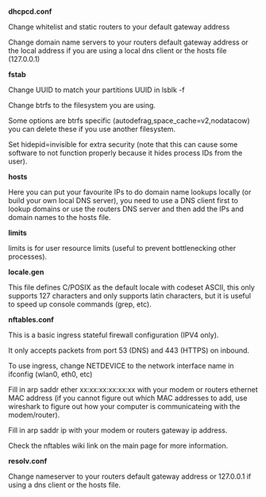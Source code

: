 **dhcpcd.conf**

Change whitelist and static routers to your default gateway address

Change domain name servers to your routers default gateway address or the local address if you are using a local dns client or the hosts file (127.0.0.1)

**fstab**

Change UUID to match your partitions UUID in lsblk -f

Change btrfs to the filesystem you are using.

Some options are btrfs specific (autodefrag,space_cache=v2,nodatacow) you can delete these if you use another filesystem.

Set hidepid=invisible for extra security (note that this can cause some software to not function properly because it hides process IDs from the user).

**hosts**

Here you can put your favourite IPs to do domain name lookups locally (or build your own local DNS server), you need to use a DNS client first to lookup domains or use the routers DNS server and then add the IPs and domain names to the hosts file.

**limits**

limits is for user resource limits (useful to prevent bottlenecking other processes).

**locale.gen**

This file defines C/POSIX as the default locale with codeset ASCII, this only supports 127 characters and only supports latin characters, but it is useful to speed up console commands (grep, etc).

**nftables.conf**

This is a basic ingress stateful firewall configuration (IPV4 only).

It only accepts packets from port 53 (DNS) and 443 (HTTPS) on inbound.

To use ingress, change NETDEVICE to the network interface name in ifconfig (wlan0, eth0, etc)

Fill in arp saddr ether xx:xx:xx:xx:xx:xx with your modem or routers ethernet MAC address (if you cannot figure out which MAC addresses to add, use wireshark to figure out how your computer is communicateing with the modem/router).

Fill in arp saddr ip with your modem or routers gateway ip address.

Check the nftables wiki link on the main page for more information.

**resolv.conf**

Change nameserver to your routers default gateway address or 127.0.0.1 if using a dns client or the hosts file.
